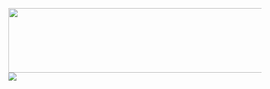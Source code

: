<a href="https://canarddu38.github.io/DUCKSPLOIT/"><img src="https://github.com/canarddu38/DUCKSPLOIT/blob/root/images/dsbanner_2.png" width="519" height="129" style="center_crop"/></a>
<img src="https://github-readme-stats.vercel.app/api?username=canarddu38&theme=dark"/>
